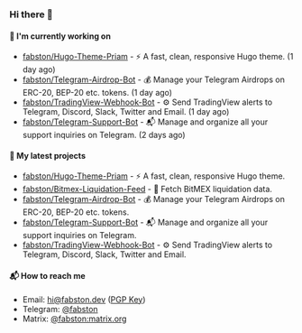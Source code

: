### Hi there 👋

#### 👷 I'm currently working on

- [fabston/Hugo-Theme-Priam](https://github.com/fabston/Hugo-Theme-Priam) - ⚡️ A fast, clean, responsive Hugo theme. (1 day ago)
- [fabston/Telegram-Airdrop-Bot](https://github.com/fabston/Telegram-Airdrop-Bot) - 💰 Manage your Telegram Airdrops on ERC-20, BEP-20 etc. tokens. (1 day ago)
- [fabston/TradingView-Webhook-Bot](https://github.com/fabston/TradingView-Webhook-Bot) - ⚙️ Send TradingView alerts to Telegram, Discord, Slack, Twitter and Email.  (1 day ago)
- [fabston/Telegram-Support-Bot](https://github.com/fabston/Telegram-Support-Bot) - 📬 Manage and organize all your support inquiries on Telegram. (2 days ago)

#### 🌱 My latest projects

- [fabston/Hugo-Theme-Priam](https://github.com/fabston/Hugo-Theme-Priam) - ⚡️ A fast, clean, responsive Hugo theme.
- [fabston/Bitmex-Liquidation-Feed](https://github.com/fabston/Bitmex-Liquidation-Feed) - 📡 Fetch BitMEX liquidation data.
- [fabston/Telegram-Airdrop-Bot](https://github.com/fabston/Telegram-Airdrop-Bot) - 💰 Manage your Telegram Airdrops on ERC-20, BEP-20 etc. tokens.
- [fabston/Telegram-Support-Bot](https://github.com/fabston/Telegram-Support-Bot) - 📬 Manage and organize all your support inquiries on Telegram.
- [fabston/TradingView-Webhook-Bot](https://github.com/fabston/TradingView-Webhook-Bot) - ⚙️ Send TradingView alerts to Telegram, Discord, Slack, Twitter and Email. 

#### 📬 How to reach me
- Email: [hi@fabston.dev](mailto:hi@fabston.dev) ([PGP Key](https://raw.githubusercontent.com/fabston/fabston/main/pgp.asc))
- Telegram: [@fabston](https://t.me/fabston)
- Matrix: [@fabston:matrix.org](element:fabston:matrix.org)